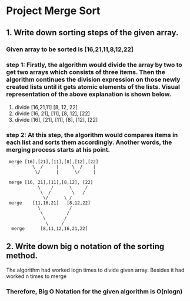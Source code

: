 # Project Merge Sort
## 1. Write down sorting steps of the given array.
### Given array to be sorted is [16,21,11,8,12,22]
### step 1: Firstly, the algorithm would divide the array by two to get two arrays which consists of three items. Then the algorithm continues the division expression on those newly created lists until it gets atomic elements of the lists. Visual representation of the above explanation is shown below.
1. divide [16,21,11] [8, 12, 22]
2. divide [16, 21], [11], [8, 12], [22]
3. divide [16], [21], [11], [8], [12], [22]

### step 2: At this step, the algorithm would compares items in each list and sorts them accordingly. Another words, the merging process starts at his point. 
     merge [16],[21],[11],[8],[12],[22]
	          \  /     |     \  /    |
	           \/      |      \/     |
	    
     merge [16, 21],[11],[8,12], [22]
	            \    /      \     /	
	             \  /        \   /
                  \/	  \ /
     merge    [11,16,21]   [8,12,22]
		        \           / 
		         \         /
		          \       /
		           \     /
      merge      [8,11,12,16,21,22]
## 2. Write down big o notation of the sorting method.
The algorithm had worked logn times to divide given array.
Besides it had worked n times to merge 

### Therefore, Big O Notation for the given algorithm is O(nlogn)



